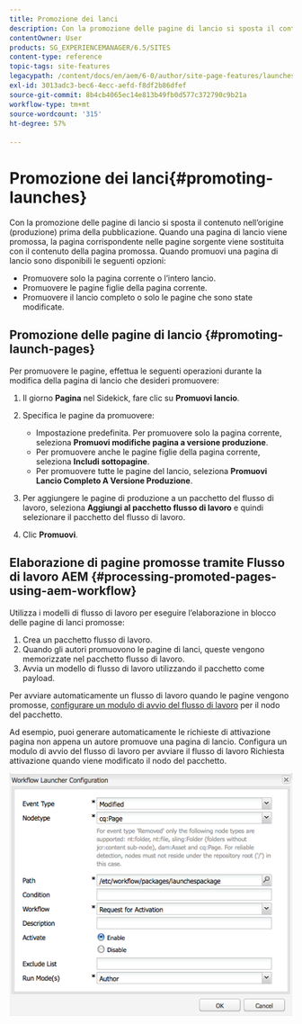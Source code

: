 ```yaml
---
title: Promozione dei lanci
description: Con la promozione delle pagine di lancio si sposta il contenuto nell’origine (produzione) prima della pubblicazione. Quando una pagina di lancio viene promossa, la pagina corrispondente nelle pagine sorgente viene sostituita con il contenuto della pagina promossa.
contentOwner: User
products: SG_EXPERIENCEMANAGER/6.5/SITES
content-type: reference
topic-tags: site-features
legacypath: /content/docs/en/aem/6-0/author/site-page-features/launches
exl-id: 3013adc3-bec6-4ecc-aefd-f8df2b86dfef
source-git-commit: 8b4cb4065ec14e813b49fb0d577c372790c9b21a
workflow-type: tm+mt
source-wordcount: '315'
ht-degree: 57%

---
```


# Promozione dei lanci{#promoting-launches}

Con la promozione delle pagine di lancio si sposta il contenuto nell’origine (produzione) prima della pubblicazione. Quando una pagina di lancio viene promossa, la pagina corrispondente nelle pagine sorgente viene sostituita con il contenuto della pagina promossa. Quando promuovi una pagina di lancio sono disponibili le seguenti opzioni:

* Promuovere solo la pagina corrente o l’intero lancio.
* Promuovere le pagine figlie della pagina corrente.
* Promuovere il lancio completo o solo le pagine che sono state modificate.

## Promozione delle pagine di lancio {#promoting-launch-pages}

Per promuovere le pagine, effettua le seguenti operazioni durante la modifica della pagina di lancio che desideri promuovere:

1. Il giorno **Pagina** nel Sidekick, fare clic su **Promuovi lancio**.
1. Specifica le pagine da promuovere:

   * Impostazione predefinita. Per promuovere solo la pagina corrente, seleziona **Promuovi modifiche pagina a versione produzione**.
   * Per promuovere anche le pagine figlie della pagina corrente, seleziona **Includi sottopagine**.
   * Per promuovere tutte le pagine del lancio, seleziona **Promuovi Lancio Completo A Versione Produzione**.

1. Per aggiungere le pagine di produzione a un pacchetto del flusso di lavoro, seleziona **Aggiungi al pacchetto flusso di lavoro** e quindi selezionare il pacchetto del flusso di lavoro.
1. Clic **Promuovi**.

## Elaborazione di pagine promosse tramite Flusso di lavoro AEM {#processing-promoted-pages-using-aem-workflow}

Utilizza i modelli di flusso di lavoro per eseguire l’elaborazione in blocco delle pagine di lanci promosse:

1. Crea un pacchetto flusso di lavoro.
1. Quando gli autori promuovono le pagine di lanci, queste vengono memorizzate nel pacchetto flusso di lavoro.
1. Avvia un modello di flusso di lavoro utilizzando il pacchetto come payload.

Per avviare automaticamente un flusso di lavoro quando le pagine vengono promosse, [configurare un modulo di avvio del flusso di lavoro](/help/sites-administering/workflows-starting.md#workflows-launchers) per il nodo del pacchetto.

Ad esempio, puoi generare automaticamente le richieste di attivazione pagina non appena un autore promuove una pagina di lancio. Configura un modulo di avvio del flusso di lavoro per avviare il flusso di lavoro Richiesta attivazione quando viene modificato il nodo del pacchetto.

![chlimage_1-136](assets/chlimage_1-136.png)
